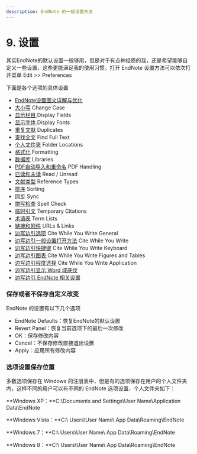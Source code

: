 ```yaml
---
description: EndNote 的一般设置方法
---
```


# 9. 设置

其实EndNote的默认设置一般够用，但是对于有点神经质的我，还是希望能够自定义一些设置，这些更能满足我的使用习惯。打开 EndNote 设置方法可以依次打开菜单 Edit &gt;&gt; Preferences

下面是各个选项的具体设置

* [EndNote设置图文详解与优化](http://www.howsci.com/endnote-preferences.html)
* [大小写](change-case-preferences.md) Change Case
* [显示栏目 ](display-fields-preferences.md)Display Fields
* [显示字体 ](display-fonts-preferences.md)Display Fonts
* [重复文献](duplicates-preferences.md) Duplicates
* [查找全文](find-full-text-preferences.md) Find Full Text
* [个人文件夹](folder-locations-preferences.md) Folder Locations
* [格式化](formatting-preferences.md) Formatting
* [数据库](libraries-preferences.md) Libraries
* [PDF自动导入和重命名](pdf-handling-preferences.md) PDF Handling
* [已读和未读](read-unread-preferences.md) Read / Unread
* [文献类型](generic-reference-type.md) Reference Types
* [排序](sorting-preferences.md) Sorting
* [同步](sync-preferences.md) Sync
* [拼写检查](spell-check-preferences.md) Spell Check
* [临时引文](temporary-citations-preferences.md) Temporary Citations
* [术语表](term-lists-preferences.md) Term Lists
* [链接和附件](urls-and-links-preferences.md) URLs & Links
* [边写边引选项](cite-while-you-write-preferences.md) Cite While You Write General
* [边写边引一般设置打开方法](cwyw-general-preferences.md) Cite While You Write 
* [边写边引快捷键](cwyw-keyboard-preferences.md) Cite While You Write Keyboard
* [边写边引图表 ](cwyw-figures-and-tables-preferences.md)Cite While You Write Figures and Tables
* [边写边引程度选择](cwyw-application-preferences.md) Cite While You Write Application
* [边写边引显示 Word 域底纹](cwyw-showing-word-processor-codes.md) 
* [边写边引 EndNote 相关设置](cwyw-related-endnote-preferences.md) 

### 保存或者不保存自定义改变

EndNote 的设置有以下几个选项

* EndNote Defaults：恢复EndNote的默认设置
* Revert Panel：恢复当前选项下的最后一次修改
* OK：保存修改内容
* Cancel：不保存修改直接退出设置
* Apply：应用所有修改内容

### 选项设置保存位置

多数选项保存在 Windows 的注册表中，但是有的选项保存在用户的个人文件夹内，这样不同的用户可以有不同的 EndNote 选项设置，个人文件夹如下：

**Windows XP：**C:\Documents and Settings\User Name\Application Data\EndNote

**Windows Vista：**C:\ Users\User Name\ App Data\Roaming\EndNote

**Windows 7：**C:\ Users\User Name\ App Data\Roaming\EndNote

**Windows 8：**C:\ Users\User Name\ App Data\Roaming\EndNote


